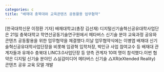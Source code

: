 ```yaml
---
categories: c
title: "배재대 충북대와 교육콘텐츠 공동활용 업무협약"
---
```

[한국대학신문 이정환 기자] 배재대학교(총장 김선재) 디지털신기술혁신공유대학사업단은 21일 충북대학교 학연산공동기술연구원에서 메타버스 신기술 분야 교육과정 공유와 콘텐츠 공동활용을 위한 업무협약을 체결했다.이날 업무협약식에는 이병엽 배재대 신기술혁신공유대학사업단장을 비롯해 임광혁 입학처장, 박인규 사업 참여교수 등 배재대 관계자들과 유재수 충북대 LINC3.0사업단장 등 양측 관계자 10여 명이 참석했다.이번 협약은 디지털 신기술 분야인 △실감미디어 메타버스 신기술 △XR(eXtended Reality)콘텐츠 공유 교육 모델 개발